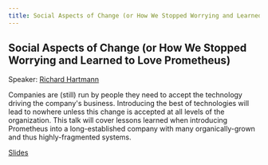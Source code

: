 ```yaml
---
title: Social Aspects of Change (or How We Stopped Worrying and Learned to Love Prometheus)
---
```


## Social Aspects of Change (or How We Stopped Worrying and Learned to Love Prometheus)

Speaker: [Richard Hartmann](/2017-munich/speakers/richard-hartmann/)

Companies are (still) run by people they need to accept the technology driving the company's business. Introducing the best of technologies will lead to nowhere unless this change is accepted at all levels of the organization. This talk will cover lessons learned when introducing Prometheus into a long-established company with many organically-grown and thus highly-fragmented systems.

[Slides](/2017-munich/slides/social-aspects-of-change.pdf)
